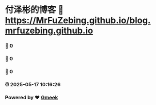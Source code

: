 # 付泽彬的博客 :link: https://MrFuZebing.github.io/blog.mrfuzebing.github.io 
### :page_facing_up: [0](https://MrFuZebing.github.io/blog.mrfuzebing.github.io/tag.html) 
### :speech_balloon: 0 
### :hibiscus: 0 
### :alarm_clock: 2025-05-17 10:16:26 
### Powered by :heart: [Gmeek](https://github.com/Meekdai/Gmeek)
